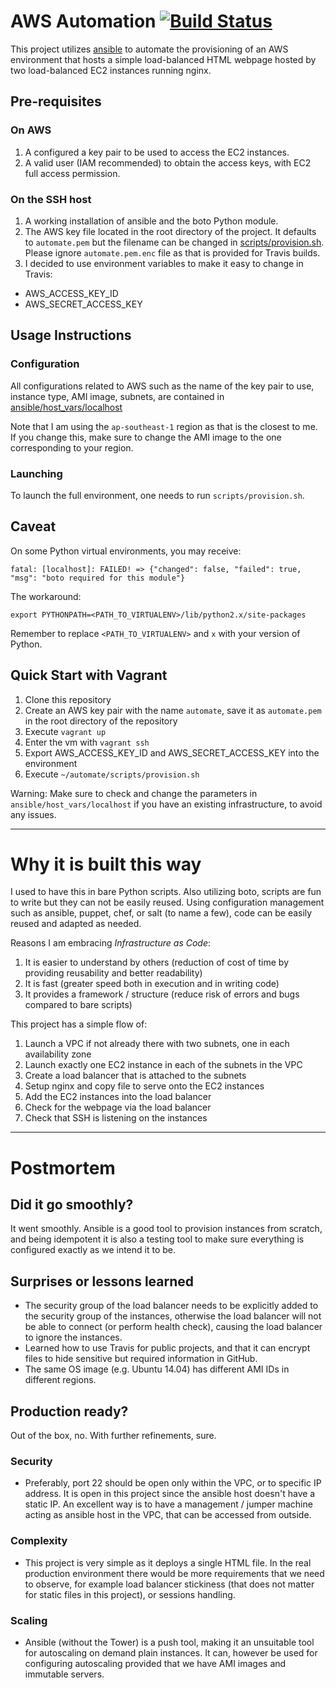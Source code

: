 # AWS Automation [![Build Status](https://travis-ci.org/adyromantika/automate.svg?branch=master)](https://travis-ci.org/adyromantika/automate)

This project utilizes [ansible](https://github.com/ansible/ansible) to automate the provisioning of an AWS environment that hosts a simple load-balanced HTML webpage hosted by two load-balanced EC2 instances running nginx.

## Pre-requisites

### On AWS

1. A configured a key pair to be used to access the EC2 instances.
1. A valid user (IAM recommended) to obtain the access keys, with EC2 full access permission.

### On the SSH host

1. A working installation of ansible and the boto Python module.
1. The AWS key file located in the root directory of the project. It defaults to `automate.pem` but the filename can be changed in  [scripts/provision.sh](scripts/provision.sh). Please ignore `automate.pem.enc` file as that is provided for Travis builds.
1. I decided to use environment variables to make it easy to change in Travis:
  - AWS_ACCESS_KEY_ID
  - AWS_SECRET_ACCESS_KEY

## Usage Instructions

### Configuration

All configurations related to AWS such as the name of the key pair to use, instance type, AMI image, subnets, are contained in
[ansible/host_vars/localhost](ansible/host_vars/localhost)

Note that I am using the `ap-southeast-1` region as that is the closest to me. If you change this, make sure to change the AMI image to the one corresponding to your region.

### Launching
To launch the full environment, one needs to run `scripts/provision.sh`.

## Caveat

On some Python virtual environments, you may receive:

`fatal: [localhost]: FAILED! => {"changed": false, "failed": true, "msg": "boto required for this module"}`

The workaround:

`export PYTHONPATH=<PATH_TO_VIRTUALENV>/lib/python2.x/site-packages`

Remember to replace `<PATH_TO_VIRTUALENV>` and `x` with your version of Python.

## Quick Start with Vagrant

1. Clone this repository
1. Create an AWS key pair with the name `automate`, save it as `automate.pem` in the root directory of the repository
1. Execute `vagrant up`
1. Enter the vm with `vagrant ssh`
1. Export AWS_ACCESS_KEY_ID and AWS_SECRET_ACCESS_KEY into the environment
1. Execute `~/automate/scripts/provision.sh`

Warning: Make sure to check and change the parameters in `ansible/host_vars/localhost` if you have an existing infrastructure, to avoid any issues.

---

# Why it is built this way

I used to have this in bare Python scripts. Also utilizing boto, scripts are fun to write but they can not be easily reused. Using configuration management such as ansible, puppet, chef, or salt (to name a few), code can be easily reused and adapted as needed.

Reasons I am embracing *Infrastructure as Code*:

1. It is easier to understand by others (reduction of cost of time by providing reusability and better readability)
1. It is fast (greater speed both in execution and in writing code)
1. It provides a framework / structure (reduce risk of errors and bugs compared to bare scripts)

This project has a simple flow of:

1. Launch a VPC if not already there with two subnets, one in each availability zone
1. Launch exactly one EC2 instance in each of the subnets in the VPC
1. Create a load balancer that is attached to the subnets
1. Setup nginx and copy file to serve onto the EC2 instances
1. Add the EC2 instances into the load balancer
1. Check for the webpage via the load balancer
1. Check that SSH is listening on the instances

---

# Postmortem

## Did it go smoothly?

It went smoothly. Ansible is a good tool to provision instances from scratch, and being idempotent it is also a testing tool to make sure everything is configured exactly as we intend it to be.

## Surprises or lessons learned

- The security group of the load balancer needs to be explicitly added to the security group of the instances, otherwise the load balancer will not be able to connect (or perform health check), causing the load balancer to ignore the instances.
- Learned how to use Travis for public projects, and that it can encrypt files to hide sensitive but required information in GitHub.
- The same OS image (e.g. Ubuntu 14.04) has different AMI IDs in different regions.

## Production ready?

Out of the box, no. With further refinements, sure.

### Security

- Preferably, port 22 should be open only within the VPC, or to specific IP address. It is open in this project since the ansible host doesn't have a static IP. An excellent way is to have a management / jumper machine acting as ansible host in the VPC, that can be accessed from outside.

### Complexity

- This project is very simple as it deploys a single HTML file. In the real production environment there would be more requirements that we need to observe, for example load balancer stickiness (that does not matter for static files in this project), or sessions handling.

### Scaling

- Ansible (without the Tower) is a push tool, making it an unsuitable tool for autoscaling on demand plain instances. It can, however be used for configuring autoscaling provided that we have AMI images and immutable servers.
